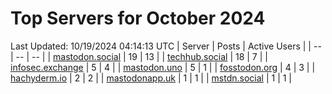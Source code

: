 # Top Servers for October 2024
Last Updated: 10/19/2024 04:14:13 UTC
| Server | Posts | Active Users |
| -- | -- | -- |
| [mastodon.social](https://mastodon.social/tags/PowerShell) | 19 | 13 |
| [techhub.social](https://techhub.social/tags/PowerShell) | 18 | 7 |
| [infosec.exchange](https://infosec.exchange/tags/PowerShell) | 5 | 4 |
| [mastodon.uno](https://mastodon.uno/tags/PowerShell) | 5 | 1 |
| [fosstodon.org](https://fosstodon.org/tags/PowerShell) | 4 | 3 |
| [hachyderm.io](https://hachyderm.io/tags/PowerShell) | 2 | 2 |
| [mastodonapp.uk](https://mastodonapp.uk/tags/PowerShell) | 1 | 1 |
| [mstdn.social](https://mstdn.social/tags/PowerShell) | 1 | 1 |
